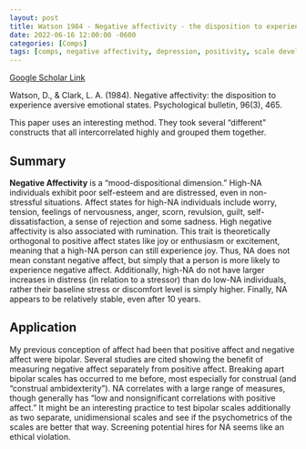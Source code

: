 ```yaml
---
layout: post
title: Watson 1984 - Negative affectivity - the disposition to experience aversive emotional states
date: 2022-06-16 12:00:00 -0600
categories: [Comps]
tags: [comps, negative affectivity, depression, positivity, scale development]
---
```

[Google Scholar Link](https://scholar.google.com/scholar?hl=en&as_sdt=0%2C45&q=Negative+Affectivity%3A+The+Disposition+to+Experience+Aversive+Emotional+States&btnG=)

Watson, D., & Clark, L. A. (1984). Negative affectivity: the disposition to experience aversive emotional states. Psychological bulletin, 96(3), 465.

This paper uses an interesting method.  They took several “different” constructs that all intercorrelated highly and grouped them together.  

## Summary
**Negative Affectivity** is a “mood-dispositional dimension.”  High-NA individuals exhibit poor self-esteem and are distressed, even in non-stressful situations.  Affect states for high-NA individuals include worry, tension, feelings of nervousness, anger, scorn, revulsion, guilt, self-dissatisfaction, a sense of rejection and some sadness.  High negative affectivity is also associated with rumination.  This trait is theoretically orthogonal to positive affect states like joy or enthusiasm or excitement, meaning that a high-NA person can still experience joy.  Thus, NA does not mean constant negative affect, but simply that a person is more likely to experience negative affect.   Additionally, high-NA do not have larger increases in distress (in relation to a stressor) than do low-NA individuals, rather their baseline stress or discomfort level is simply higher.  Finally, NA appears to be relatively stable, even after 10 years.


## Application
My previous conception of affect had been that positive affect and negative affect were bipolar.  Several studies are cited showing the benefit of measuring negative affect separately from positive affect.  Breaking apart bipolar scales has occurred to me before, most especially for construal (and “construal ambidexterity”).  NA correlates with a large range of measures, though generally has “low and nonsignificant correlations with positive affect.”  It might be an interesting practice to test bipolar scales additionally as two separate, unidimensional scales and see if the psychometrics of the scales are better that way.  Screening potential hires for NA seems like an ethical violation.
